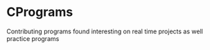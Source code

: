 # CPrograms
Contributing programs  found interesting on real time projects as well practice programs
